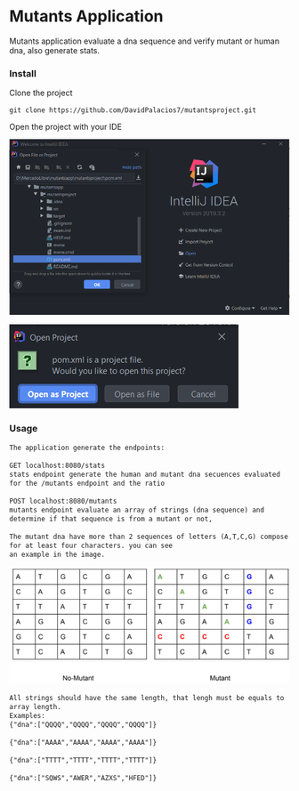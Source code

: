 # Mutants Application
Mutants application evaluate a dna sequence and verify mutant or human dna, also generate stats.

### Install
    
Clone the project 

    git clone https://github.com/DavidPalacios7/mutantsproject.git

Open the project with your IDE

![](src/main/resources/images/openproject.PNG)


![](src/main/resources/images/openasproject.PNG)

### Usage

    The application generate the endpoints:
    
    GET localhost:8080/stats
    stats endpoint generate the human and mutant dna secuences evaluated for the /mutants endpoint and the ratio 
    
    POST localhost:8080/mutants
    mutants endpoint evaluate an array of strings (dna sequence) and determine if that sequence is from a mutant or not,
    
    The mutant dna have more than 2 sequences of letters (A,T,C,G) compose for at least four characters. you can see 
    an example in the image.
    
   ![](src/main/resources/images/dnaExample.png)
    
    All strings should have the same length, that lengh must be equals to array length. 
    Examples:
    {"dna":["QQQQ","QQQQ","QQQQ","QQQQ"]}
    
    {"dna":["AAAA","AAAA","AAAA","AAAA"]}

    {"dna":["TTTT","TTTT","TTTT","TTTT"]}

    {"dna":["SQWS","AWER","AZXS","HFED"]}

